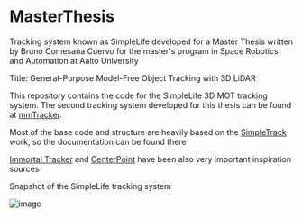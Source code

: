 # MasterThesis
Tracking system known as SimpleLife developed for a Master Thesis written by Bruno Comesaña Cuervo for the master's program in Space Robotics and Automation at Aalto University

Title: General-Purpose Model-Free Object Tracking with 3D LiDAR

This repository contains the code for the SimpleLife 3D MOT tracking system. The second tracking system developed for this thesis can be found at [mmTracker](https://github.com/BrunoComCue/MasterThesis_mmTracker.git).

Most of the base code and structure are heavily based on the [SimpleTrack](https://github.com/tusen-ai/SimpleTrack.git) work, so the documentation can be found there

[Immortal Tracker](https://github.com/BrunoComCue/ImmortalTracker.git)  and [CenterPoint](https://github.com/BrunoComCue/CenterPoint.git) have been also very important inspiration sources

Snapshot of the SimpleLife tracking system

![image](https://user-images.githubusercontent.com/96663203/194763361-5ddb2051-2559-420f-a1e0-40185b642b70.png)
